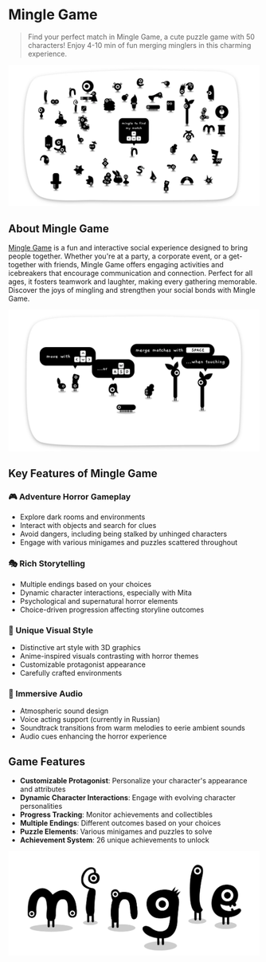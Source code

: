 # Mingle Game

> Find your perfect match in Mingle Game, a cute puzzle game with 50 characters! Enjoy 4-10 min of fun merging minglers in this charming experience. 

![Mingle Game](images/mingle-pic-1.webp)

## About Mingle Game

[Mingle Game](https://minglegame.store/) is a fun and interactive social experience designed to bring people together. Whether you're at a party, a corporate event, or a get-together with friends, Mingle Game offers engaging activities and icebreakers that encourage communication and connection. Perfect for all ages, it fosters teamwork and laughter, making every gathering memorable. Discover the joys of mingling and strengthen your social bonds with Mingle Game.

![Mingle Game](images/mingle-pic-2.webp)

## Key Features of Mingle Game

### 🎮 Adventure Horror Gameplay
- Explore dark rooms and environments
- Interact with objects and search for clues
- Avoid dangers, including being stalked by unhinged characters
- Engage with various minigames and puzzles scattered throughout

### 🎭 Rich Storytelling
- Multiple endings based on your choices
- Dynamic character interactions, especially with Mita
- Psychological and supernatural horror elements
- Choice-driven progression affecting storyline outcomes

### 🎨 Unique Visual Style
- Distinctive art style with 3D graphics
- Anime-inspired visuals contrasting with horror themes
- Customizable protagonist appearance
- Carefully crafted environments

### 🎵 Immersive Audio
- Atmospheric sound design
- Voice acting support (currently in Russian)
- Soundtrack transitions from warm melodies to eerie ambient sounds
- Audio cues enhancing the horror experience

## Game Features

- **Customizable Protagonist**: Personalize your character's appearance and attributes
- **Dynamic Character Interactions**: Engage with evolving character personalities
- **Progress Tracking**: Monitor achievements and collectibles
- **Multiple Endings**: Different outcomes based on your choices
- **Puzzle Elements**: Various minigames and puzzles to solve
- **Achievement System**: 26 unique achievements to unlock


![Mingle Game](images/mingle-faq.webp)
